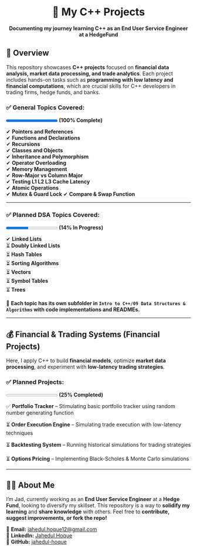 <h1 align="center">🚀 My C++ Projects</h1>  
<p align="center">
  <b>Documenting my journey learning C++ as an End User Service Engineer at a HedgeFund</b>
</p>    
       
##  **📌 Overview**
This repository showcases **C++ projects** focused on **financial data analysis, market data processing, and trade analytics**. Each project includes hands-on tasks such as **programming with low latency and financial computations**, which are crucial skills for C++ developers in trading firms, hedge funds, and banks.

### ✅ General Topics Covered:  

<progress value="10" max="10"></progress> **(100% Complete)**

✔ **Pointers and References**  
✔ **Functions and Declarations**  
✔ **Recursions**  
✔ **Classes and Objects**  
✔ **Inheritance and Polymorphism**  
✔ **Operator Overloading**  
✔ **Memory Management**  
✔ **Row-Major vs Column Major**  
✔ **Testing L1 L2 L3 Cache Latency**  
✔ **Atomic Operations**  
✔ **Mutex & Guard Lock**
✔ **Compare & Swap Function**

---

### ✅ Planned DSA Topics Covered:  

<progress value="3" max="7"></progress> **(14% In Progress)**


✔ **Linked Lists**  
⏳ **Doubly Linked Lists**  
⏳ **Hash Tables**  
⏳ **Sorting Algorithms**  
⏳ **Vectors**  
⏳ **Symbol Tables**  
⏳ **Trees**  

📌 **Each topic has its own subfolder in `Intro to C++/09 Data Structures & Algorithms` with code implementations and READMEs.**  

---

## 💰 **Financial & Trading Systems (Financial Projects)**  

Here, I apply C++ to build **financial models**, optimize **market data processing**, and experiment with **low-latency trading strategies**.  

### ✅ Planned Projects:  

<progress value="0" max="4"></progress> **(25% Completed)**

✅ **Portfolio Tracker** – Stimulating basic portfolio tracker using random number generating function 

⏳ **Order Execution Engine** – Simulating trade execution with low-latency techniques  

⏳ **Backtesting System** – Running historical simulations for trading strategies  

⏳ **Options Pricing** – Implementing Black-Scholes & Monte Carlo simulations   

---

## 👨‍💻 About Me
I’m Jad, currently working as an **End User Service Engineer** at a **Hedge Fund**, looking to diversify my skillset. This repository is a way to **solidify my learning** and **share knowledge** with others. Feel free to **contribute, suggest improvements, or fork the repo!**

📧 **Email:** [jahedul.hoque12@gmail.com](mailto:jahedul.hoque12@gmail.com)  
🔗 **LinkedIn:** [Jahedul Hoque](https://www.linkedin.com/in/jahedul-hoque/)  
🚀 **GitHub:** [jahedul-hoque](https://www.github.com/jahedul-hoque)
